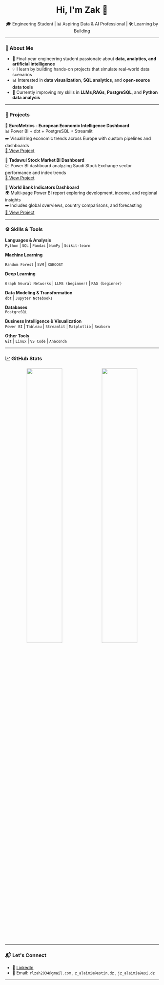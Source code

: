 <!-- GitHub Profile README - Zak -->

<h1 align="center">Hi, I'm Zak 👋</h1>

<p align="center">
🎓 Engineering Student | 📊 Aspiring Data & AI Professional | 🛠️ Learning by Building
</p>

---

### 📌 About Me

- 🧠 Final-year engineering student passionate about **data, analytics, and artificial intelligence**
- 💡 I learn by building hands-on projects that simulate real-world data scenarios
- 📊 Interested in **data visualization**, **SQL analytics**, and **open-source data tools**
- 🌱 Currently improving my skills in **LLMs**,**RAGs**, **PostgreSQL**, and **Python data analysis**

---

### 💼 Projects

🔹 **EuroMetrics - European Economic Intelligence Dashboard**  
📊 Power BI + dbt + PostgreSQL + Streamlit  
➡️ Visualizing economic trends across Europe with custom pipelines and dashboards  
[🔗 View Project](https://github.com/Zak-Attack-1/eurometrics)

🔹 **Tadawul Stock Market BI Dashboard**  
💹 Power BI dashboard analyzing Saudi Stock Exchange sector performance and index trends  
[🔗 View Project](https://github.com/Zak-Attack-1/tadawul-bi-dashboard)

🔹 **World Bank Indicators Dashboard**  
🌍 Multi-page Power BI report exploring development, income, and regional insights  
➡️ Includes global overviews, country comparisons, and forecasting  
[🔗 View Project](https://github.com/Zak-Attack-1/world-bank-dashboard)

---

### ⚙️ Skills & Tools

**Languages & Analysis**  
`Python` | `SQL` | `Pandas` | `NumPy` | `Scikit-learn` 

**Machine Learning**

`Random Forest` | `SVM` | `XGBOOST` 

**Deep Learning** 

`Graph Neural Networks` | `LLMS (beginner)` | `RAG (beginner)`

**Data Modeling & Transformation**  
`dbt` | `Jupyter Notebooks`

**Databases**  
`PostgreSQL`

**Business Intelligence & Visualization**  
`Power BI` | `Tableau` | `Streamlit` | `Matplotlib` | `Seaborn`

**Other Tools**  
`Git` | `Linux` | `VS Code` | `Anaconda`

---

### 📈 GitHub Stats

<p align="center">
  <img src="https://github-readme-stats.vercel.app/api?username=Zak-Attack-1&show_icons=true&theme=tokyonight" width="48%"/>
  <img src="https://github-readme-stats.vercel.app/api/top-langs/?username=Zak-Attack-1&layout=compact&theme=tokyonight" width="48%"/>
</p>

---

### 📬 Let's Connect

- 💼 [LinkedIn](https://www.linkedin.com/in/zakaria-alaimia-274231156/)
- 📧 Email: `rlzah2034@gmail.com` , `z_alaimia@estin.dz` , `jz_alaimia@esi.dz`

---


